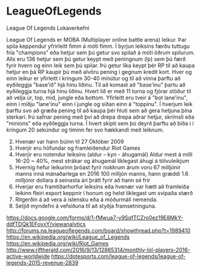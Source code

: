 # LeagueOfLegends
League Of Legends Lokaverkefni

League Of Legends er MOBA (Multiplayer online battle arena) leikur. Þar spila keppendur yfrirleitt fimm á móti fimm.
Í byrjun leiksins færðu tuttugu fría "champions" eða hetjur sem þú getur svo spilað á móti öðrum spilurum. Alls eru 136 hetjur
sem þú getur keypt með peningnum (lp) sem þú færð fyrir hvern og einn leik sem þú spilar. Þú getur líka keypt þér RP til að kaupa
hetjur en þá RP kaupir þú með alvöru pening í gegnum kredit kort. Hver og einn leikur er yfirleitt í kringum 30-40 mínútur
og til að vinna þarftu að eyðileggja "base'ið" hjá hinu liðinu.
Til að komast að "base'inu" þartu að eyðileggja turna hjá hinu liðinu. Hvert lið er með 11 turna og fjórar stöður til að velja úr, top, mid, jungle eða bottom.
Yfirleitt eru tveir á "bot lane'inu", einn í miðju "lane'inu" einn í jungle og síðan einn á "toppinu". Í hverjum leik þarftu svo 
að græða pening til að kaupa þér hluti sem að gera hetjuna þína sterkari. Þú safnar pening með því að drepa drepa aðrar hetjur, skrímsli eða "minions" eða eyðileggja turna. Í hvert skipti sem þú deyrð þarftu að bíða í í kringum 20 sekúndur og tíminn fer svo hækkandi með leiknum.


2. Hvenær var hann búinn til  27 Október 2009
3. Hverjir eru höfundar og framleiðendur Riot Games
4. Hverjir eru notendur leiksins (aldur – kyn - áhugamál) Aldur mest á milli 16-20 ~ 40%, mest strákar og áhugamál líklegast áhugi á tölvuleikjum 
5. Hvernig hefur leikurinn þróast fyrir nokkrum árum voru 67 milljónir manns inná mánaðarlega en 2016 100 milljón manns, hann græddi 1.6 milljónir dollara á seinasta ári þrátt fyrir að hann sé frír
6. Hverjar eru framtíðarhorfur leiksins eða hvenær var hætt að framleiða leikinn fleiri esport keppnir í honum og helst líklegast um svipaða stærð 
7. Ritgerðin á að vera á íslensku eða á móðurmáli nemenda. 
8. Setjið myndefni á vefsíðuna til að styðja framsetninguna.

https://docs.google.com/forms/d/1-fMwua7-y9SqfTCZro0ez19E8MkY-ddfTDQk1EFovxY/viewanalytics
http://forums.na.leagueoflegends.com/board/showthread.php?t=1989410
https://en.wikipedia.org/wiki/League_of_Legends
https://en.wikipedia.org/wiki/Riot_Games
http://www.riftherald.com/2016/9/13/12865314/monthly-lol-players-2016-active-worldwide
https://dotesports.com/league-of-legends/league-of-legends-2015-revenue-2839


